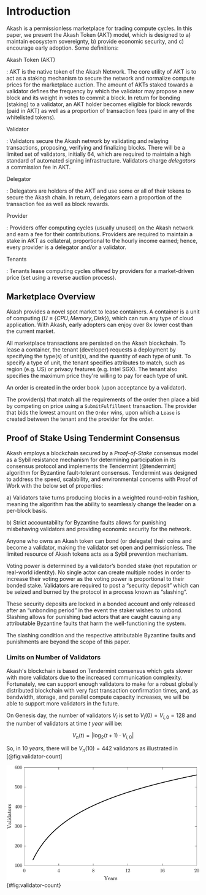 
# Introduction

Akash is a permissionless marketplace for trading compute cycles. In this paper, we present the Akash Token (AKT) model, which is designed to a) maintain ecosystem sovereignty, b) provide economic security, and c) encourage early adoption. Some definitions:

Akash Token (AKT)

:  AKT is the native token of the Akash Network. The core utility of AKT is to act as a staking mechanism to secure the network and normalize compute prices for the marketplace auction. The amount of AKTs staked towards a validator defines the frequency by which the validator may propose a new block and its weight in votes to commit a block. In return for bonding (staking) to a validator, an AKT holder becomes eligible for block rewards (paid in AKT) as well as a proportion of transaction fees (paid in any of the whitelisted tokens).

Validator 

:   Validators secure the Akash network by validating and relaying transactions, proposing, verifying and finalizing blocks. There will be a limited set of validators, initially 64, which are required to maintain a high standard of automated signing infrastructure. Validators charge *delegators* a commission fee in AKT.

Delegator

:   Delegators are holders of the AKT and use some or all of their tokens to secure the Akash chain. In return, delegators earn a proportion of the transaction fee as well as block rewards.

Provider

:  Providers offer computing cycles (usually unused) on the Akash network and earn a fee for their contributions. Providers are required to maintain a stake in AKT as collateral, proportional to the hourly income earned; hence, every provider is a delegator and/or a validator.

Tenants

:   Tenants lease computing cycles offered by providers for a market-driven price (set using a reverse auction process).

## Marketplace Overview

Akash provides a novel spot market to lease containers. A container is a unit of computing ($U \equiv \{ CPU, Memory, Disk \}$), which can run any type of cloud application. With Akash, early adopters can enjoy over 8x lower cost than the current market. 

All marketplace transactions are persisted on the Akash blockchain. To lease a container, the tenant (developer) requests a deployment by specifying the type(s) of unit(s), and the quantity of each type of unit. To specify a type of unit, the tenant specifies attributes to match, such as region (e.g. US) or privacy features (e.g. Intel SGX). The tenant also specifies the maximum price they're willing to pay for each type of unit.

An order is created in the order book (upon acceptance by a validator).

The provider(s) that match all the requirements of the order then place a bid by competing on price using a `SubmitFulfillment` transaction. The provider that bids the lowest amount on the `Order` wins, upon which a `Lease` is created between the tenant and the provider for the order.



## Proof of Stake Using Tendermint Consensus

Akash employs a blockchain secured by a *Proof-of-Stake* consensus model as a Sybil resistance mechanism for determining participation in its consensus protocol and implements the Tendermint [@tendermint] algorithm for Byzantine fault-tolerant consensus. Tendermint was designed to address the speed, scalability, and environmental concerns with Proof of Work with the below set of properties:

a) Validators take turns producing blocks in a weighted round-robin fashion, meaning the algorithm has the ability to seamlessly change the leader on a per-block basis.

b) Strict accountability for Byzantine faults allows for punishing misbehaving validators and providing economic security for the network.

Anyone who owns an Akash token can bond (or delegate) their coins and become a validator, making the validator set open and permissionless. The limited resource of Akash tokens acts as a Sybil prevention mechanism.

Voting power is determined by a validator’s bonded stake (not reputation or real-world identity). No single actor can create multiple nodes in order to increase their voting power as the voting power is proportional to their bonded stake. Validators are required to post a “security deposit” which can be seized and burned by the protocol in a process known as “slashing”.

These security deposits are locked in a bonded account and only released after an “unbonding period” in the event the staker wishes to unbond. Slashing allows for punishing bad actors that are caught causing any attributable Byzantine faults that harm the well-functioning the system.

The slashing condition and the respective attributable Byzantine faults and punishments are beyond the scope of this paper.

### Limits on Number of Validators

Akash's blockchain is based on Tendermint consensus which gets slower with more validators due to the increased communication complexity. Fortunately, we can support enough validators to make for a robust globally distributed blockchain with very fast transaction confirmation times, and, as bandwidth, storage, and parallel compute capacity increases, we will be able to support more validators in the future.

On Genesis day, the number of validators $V_i$ is set to $V_i(0) = V_{i,0} = 128$ and the number of validators at time $t~year$ will be:

$$
V_n(t) = | \log_2(t+1) \cdot V_{i,0} |
$$

So, in $10~years$, there will be $V_n(10) = 442$ validators as illustrated in [@fig:validator-count]

![Number of validators over the years](support/validator-count.png){#fig:validator-count}
